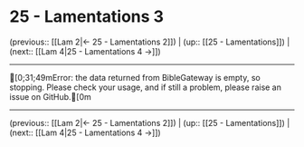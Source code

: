 # 25 - Lamentations 3

(previous:: [[Lam 2|← 25 - Lamentations 2]]) | (up:: [[25 - Lamentations]]) | (next:: [[Lam 4|25 - Lamentations 4 →]])

***
[0;31;49mError: the data returned from BibleGateway is empty, so stopping. Please check your usage, and if still a problem, please raise an issue on GitHub.[0m

***

(previous:: [[Lam 2|← 25 - Lamentations 2]]) | (up:: [[25 - Lamentations]]) | (next:: [[Lam 4|25 - Lamentations 4 →]])
